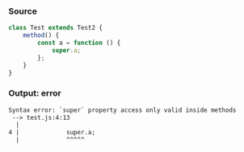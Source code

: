 ### Source
```js
class Test extends Test2 {
    method() {
        const a = function () {
            super.a;
        };
    }
}
```

### Output: error
```txt
Syntax error: `super` property access only valid inside methods
 --> test.js:4:13
  |
4 |             super.a;
  |             ^^^^^ 
```
